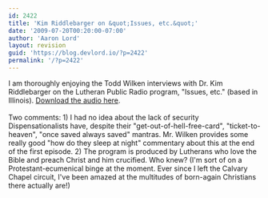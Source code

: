 ```yaml
---
id: 2422
title: 'Kim Riddlebarger on &quot;Issues, etc.&quot;'
date: '2009-07-20T00:20:00-07:00'
author: 'Aaron Lord'
layout: revision
guid: 'https://blog.devlord.io/?p=2422'
permalink: '/?p=2422'
---
```


I am thoroughly enjoying the Todd Wilken interviews with Dr. Kim Riddlebarger on the Lutheran Public Radio program, "Issues, etc." (based in Illinois).  <a href="http://kimriddlebarger.squarespace.com/the-latest-post/2009/7/15/the-issues-etc-interviews-on-eschatology.html">Download the audio here</a>.<br /><br />Two comments: 1) I had no idea about the lack of security Dispensationalists have, despite their "get-out-of-hell-free-card", "ticket-to-heaven", "once saved always saved" mantras.  Mr. Wilken provides some really good "how do they sleep at night" commentary about this at the end of the first episode. 2) The program is produced by Lutherans who love the Bible and preach Christ and him crucified.  Who knew?  (I'm sort of on a Protestant-ecumenical binge at the moment.  Ever since I left the Calvary Chapel circuit, I've been amazed at the multitudes of born-again Christians there actually are!)